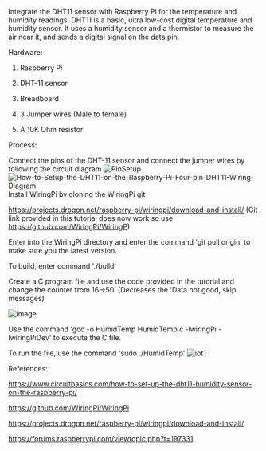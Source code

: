 Integrate the DHT11 sensor with Raspberry Pi for the temperature and humidity readings. DHT11 is a basic, ultra low-cost digital temperature and humidity sensor. It uses a humidity sensor and a thermistor to measure the air near it, and sends a digital signal on the data pin.

Hardware: 

1. Raspberry Pi 

2. DHT-11 sensor 

3. Breadboard

4. 3 Jumper wires (Male to female) 
 

5. A 10K Ohm resistor

Process:

Connect the pins of the DHT-11 sensor and connect the jumper wires by following the circuit diagram
![PinSetup](https://user-images.githubusercontent.com/112664141/193221508-7a3b8ad8-b1fa-4550-aedf-86f937888957.jpg)
![How-to-Setup-the-DHT11-on-the-Raspberry-Pi-Four-pin-DHT11-Wiring-Diagram](https://user-images.githubusercontent.com/112664141/193221518-ad4336a5-3c63-4a3f-a616-5dff7e34d455.png)
Install WiringPi by cloning the WiringPi git

https://projects.drogon.net/raspberry-pi/wiringpi/download-and-install/ (Git link provided in this tutorial does now work so use https://github.com/WiringPi/WiringP)

Enter into the WiringPi directory and enter the command 'git pull origin' to make sure you the latest version.

To build, enter command './build'

Create a C program file and use the code provided in the tutorial and change the counter from 16→50. (Decreases the 'Data not good, skip' messages)

![image](https://user-images.githubusercontent.com/112664141/206886351-0f64284e-6e70-4485-bf74-7fbac17a4e31.png)


Use the command 'gcc -o HumidTemp HumidTemp.c -lwiringPi -lwiringPiDev' to execute the C file.

To run the file, use the command 'sudo ./HumidTemp'
![iot1](https://user-images.githubusercontent.com/112664141/193222110-239462a2-7cd0-43e5-8815-0cbd126d7e18.PNG)

References:

https://www.circuitbasics.com/how-to-set-up-the-dht11-humidity-sensor-on-the-raspberry-pi/

https://github.com/WiringPi/WiringPi

https://projects.drogon.net/raspberry-pi/wiringpi/download-and-install/

https://forums.raspberrypi.com/viewtopic.php?t=197331
